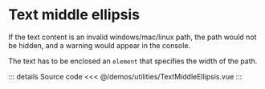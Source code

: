 # Text middle ellipsis

If the text content is an invalid windows/mac/linux path, the path would not be hidden, and a warning would appear in the console.

The text has to be enclosed an `element` that specifies the width of the path.

<TextMiddleEllipsis />

::: details Source code
<<< @/demos/utilities/TextMiddleEllipsis.vue
:::
